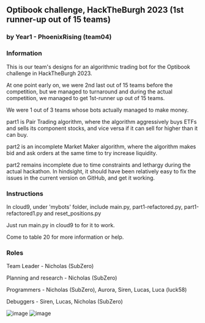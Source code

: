 ## Optibook challenge, HackTheBurgh 2023 (1st runner-up out of 15 teams)
### by Year1 - PhoenixRising (team04)

### Information

This is our team's designs for an algorithmic trading bot for the Optibook challenge in HackTheBurgh 2023.

At one point early on, we were 2nd last out of 15 teams before the competition, but we managed to turnaround and during the actual competition, we managed to get 1st-runner up out of 15 teams.

We were 1 out of 3 teams whose bots actually managed to make money.

part1 is Pair Trading algorithm, where the algorithm aggressively buys ETFs and sells its component stocks, and vice versa if it can sell for higher than it can buy.

part2 is an incomplete Market Maker algorithm, where the algorithm makes bid and ask orders at the same time to try increase liquidity.

part2 remains incomplete due to time constraints and lethargy during the actual hackathon. In hindsight, it should have been relatively easy to fix the issues in the current version on GitHub, and get it working.

### Instructions

In cloud9, under 'mybots' folder, include main.py, part1-refactored.py, part1-refactored1.py and reset_positions.py

Just run main.py in cloud9 to for it to work.

Come to table 20 for more information or help.

### Roles

Team Leader - Nicholas (SubZero)

Planning and research - Nicholas (SubZero)

Programmers - Nicholas (SubZero), Aurora, Siren, Lucas, Luca (luck58)

Debuggers - Siren, Lucas, Nicholas (SubZero)

![image](https://user-images.githubusercontent.com/72307706/223787561-8da72025-5331-4153-a5ae-3a7059a38290.png)
![image](https://user-images.githubusercontent.com/72307706/223788371-df3286d7-2902-4705-afcc-a30cd429820c.png)

